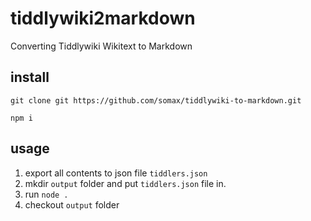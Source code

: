 # tiddlywiki2markdown

Converting Tiddlywiki Wikitext to Markdown

## install

```
git clone git https://github.com/somax/tiddlywiki-to-markdown.git

npm i
```

## usage

1. export all contents to json file `tiddlers.json`
2. mkdir `output` folder and put `tiddlers.json` file in. 
3. run `node .`
4. checkout `output` folder